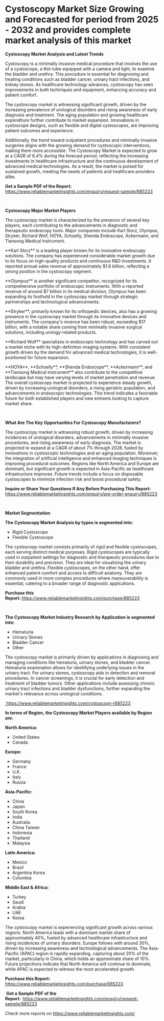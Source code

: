 <p><h1>Cystoscopy Market Size Growing and Forecasted for period from 2025 - 2032 and provides complete market analysis of this market</h1></p><p><strong>Cystoscopy Market Analysis and Latest Trends</strong></p>
<p><p>Cystoscopy is a minimally invasive medical procedure that involves the use of a cystoscope, a thin tube equipped with a camera and light, to examine the bladder and urethra. This procedure is essential for diagnosing and treating conditions such as bladder cancer, urinary tract infections, and kidney stones. As healthcare technology advances, cystoscopy has seen improvements in both techniques and equipment, enhancing accuracy and patient comfort.</p><p>The cystoscopy market is witnessing significant growth, driven by the increasing prevalence of urological disorders and rising awareness of early diagnosis and treatment. The aging population and growing healthcare expenditure further contribute to market expansion. Innovations in cystoscope designs, such as flexible and digital cystoscopes, are improving patient outcomes and experience.</p><p>Additionally, the trend toward outpatient procedures and minimally invasive surgeries aligns with the growing demand for cystoscopic interventions, making them more accessible. The Cystoscopy Market is expected to grow at a CAGR of 6.4% during the forecast period, reflecting the increasing investments in healthcare infrastructure and the continuous development of advanced medical technologies. As a result, the market is poised for sustained growth, meeting the needs of patients and healthcare providers alike.</p></p>
<p><strong>Get a Sample PDF of the Report:&nbsp;</strong> <a href="https://www.reliablemarketinsights.com/enquiry/request-sample/885223?utm_campaign=2538&utm_medium=2&utm_source=Github&utm_content=ia&utm_term=04032025&utm_id=cystoscopy">https://www.reliablemarketinsights.com/enquiry/request-sample/885223</a></p>
<p>&nbsp;</p>
<p><strong>Cystoscopy Major Market Players</strong></p>
<p><p>The cystoscopy market is characterized by the presence of several key players, each contributing to the advancements in diagnostic and therapeutic endoscopy tools. Major companies include Karl Storz, Olympus, Stryker, Richard Wolf, HOYA, Schoelly, Shenda Endoscope, Ackermann, and Tiansong Medical Instrument.</p><p>**Karl Storz** is a leading player known for its innovative endoscopy solutions. The company has experienced considerable market growth due to its focus on high-quality products and continuous R&D investments. It reported annual sales revenue of approximately $1.6 billion, reflecting a strong position in the cystoscopy segment.</p><p>**Olympus** is another significant competitor, recognized for its comprehensive portfolio of endoscopic instruments. With a reported revenue of around $7 billion in its medical division, Olympus has been expanding its foothold in the cystoscopy market through strategic partnerships and technological advancements.</p><p>**Stryker**, primarily known for its orthopedic devices, also has a growing presence in the cystoscopy market through its innovative devices and instruments. The company's revenue has been robust, exceeding $17 billion, with a notable share coming from minimally invasive surgical solutions, including urology-related products.</p><p>**Richard Wolf** specializes in endoscopic technology and has carved out a market niche with its high-definition imaging systems. With consistent growth driven by the demand for advanced medical technologies, it is well-positioned for future expansion.</p><p>**HOYA**, **Schoelly**, **Shenda Endoscope**, **Ackermann**, and **Tiansong Medical Instrument** also contribute to the competitive landscape but may have varying levels of market penetration and revenue. The overall cystoscopy market is projected to experience steady growth, driven by increasing urological disorders, a rising geriatric population, and advancements in endoscopic technologies. This trend indicates a favorable future for both established players and new entrants looking to capture market share.</p></p>
<p>&nbsp;</p>
<p><strong>What Are The Key Opportunities For Cystoscopy Manufacturers?</strong></p>
<p><p>The cystoscopy market is witnessing robust growth, driven by increasing incidences of urological disorders, advancements in minimally invasive procedures, and rising awareness of early diagnosis. The market is projected to expand at a CAGR of about 7% through 2028, fueled by innovations in cystoscopic technologies and an aging population. Moreover, the integration of artificial intelligence and enhanced imaging techniques is improving procedural outcomes. Regions like North America and Europe are dominant, but significant growth is expected in Asia-Pacific as healthcare infrastructure improves. Future trends include a focus on disposable cystoscopes to minimize infection risk and boost procedural safety.</p></p>
<p><strong>Inquire or Share Your Questions If Any Before Purchasing This Report:</strong> <a href="https://www.reliablemarketinsights.com/enquiry/pre-order-enquiry/885223?utm_campaign=2538&utm_medium=2&utm_source=Github&utm_content=ia&utm_term=04032025&utm_id=cystoscopy">https://www.reliablemarketinsights.com/enquiry/pre-order-enquiry/885223</a></p>
<p>&nbsp;</p>
<p><strong>Market Segmentation</strong></p>
<p><strong>The Cystoscopy Market Analysis by types is segmented into:</strong></p>
<p><ul><li>Rigid Cystoscope</li><li>Flexible Cystoscope</li></ul></p>
<p><p>The cystoscopy market consists primarily of rigid and flexible cystoscopes, each serving distinct medical purposes. Rigid cystoscopes are typically used in outpatient settings for diagnostic and therapeutic procedures due to their durability and precision. They are ideal for visualizing the urinary bladder and urethra. Flexible cystoscopes, on the other hand, offer enhanced patient comfort and access to difficult anatomy. They are commonly used in more complex procedures where maneuverability is essential, catering to a broader range of diagnostic applications.</p></p>
<p><strong>Purchase this Report:&nbsp;</strong><a href="https://www.reliablemarketinsights.com/purchase/885223?utm_campaign=2538&utm_medium=2&utm_source=Github&utm_content=ia&utm_term=04032025&utm_id=cystoscopy">https://www.reliablemarketinsights.com/purchase/885223</a></p>
<p>&nbsp;</p>
<p><strong>The Cystoscopy Market Industry Research by Application is segmented into:</strong></p>
<p><ul><li>Hematuria</li><li>Urinary Stones</li><li>Bladder Cancer</li><li>Other</li></ul></p>
<p><p>The cystoscopy market is primarily driven by applications in diagnosing and managing conditions like hematuria, urinary stones, and bladder cancer. Hematuria examination allows for identifying underlying issues in the urinary tract. For urinary stones, cystoscopy aids in detection and removal procedures. In cancer screenings, it is crucial for early detection and treatment of bladder tumors. Other applications include assessing chronic urinary tract infections and bladder dysfunctions, further expanding the market's relevance across urological conditions.</p></p>
<p><a href="https://www.reliablemarketinsights.com/cystoscopy-r885223?utm_campaign=2538&utm_medium=2&utm_source=Github&utm_content=ia&utm_term=04032025&utm_id=cystoscopy">&nbsp;https://www.reliablemarketinsights.com/cystoscopy-r885223</a></p>
<p><strong>In terms of Region, the Cystoscopy Market Players available by Region are:</strong></p>
<p>
    <p> <strong> North America: </strong>
        <ul>
            <li>United States</li>
            <li>Canada</li>
        </ul>
        </p> 
    <p> <strong> Europe: </strong>
        <ul>
            <li>Germany</li>
            <li>France</li>
            <li>U.K.</li>
            <li>Italy</li>
            <li>Russia</li>
        </ul>
        </p> 
    <p> <strong> Asia-Pacific: </strong>
        <ul>
            <li>China</li>
            <li>Japan</li>
            <li>South Korea</li>
            <li>India</li>
            <li>Australia</li>
            <li>China Taiwan</li>
            <li>Indonesia</li>
            <li>Thailand</li>
            <li>Malaysia</li>
        </ul>
        </p> 
    <p> <strong> Latin America: </strong>
        <ul>
            <li>Mexico</li>
            <li>Brazil</li>
            <li>Argentina Korea</li>
            <li>Colombia</li>
        </ul>
        </p> 
    <p> <strong> Middle East & Africa: </strong>
        <ul>
            <li>Turkey</li>
            <li>Saudi</li>
            <li>Arabia</li>
            <li>UAE</li>
            <li>Korea</li>
        </ul>
    </p>
    </p>
<p><p>The cystoscopy market is experiencing significant growth across various regions. North America leads with a dominant market share of approximately 40%, fueled by advanced healthcare infrastructure and rising incidences of urinary disorders. Europe follows with around 30%, driven by increasing awareness and technological advancements. The Asia-Pacific (APAC) region is rapidly expanding, capturing about 20% of the market, particularly in China, which holds an approximate share of 10%. Future projections indicate that North America will continue to dominate, while APAC is expected to witness the most accelerated growth.</p></p>
<p><strong>Purchase this Report: </strong><a href="https://www.reliablemarketinsights.com/purchase/885223?utm_campaign=2538&utm_medium=2&utm_source=Github&utm_content=ia&utm_term=04032025&utm_id=cystoscopy">https://www.reliablemarketinsights.com/purchase/885223</a></p>
<p>&nbsp;<strong>Get a Sample PDF of the Report:&nbsp;&nbsp;</strong><a href="https://www.reliablemarketinsights.com/enquiry/request-sample/885223?utm_campaign=2538&utm_medium=2&utm_source=Github&utm_content=ia&utm_term=04032025&utm_id=cystoscopy">https://www.reliablemarketinsights.com/enquiry/request-sample/885223</a></p>
<p><strong></strong></p>
<p>Check more reports on <a href="https://www.reliablemarketinsights.com/?utm_campaign=2538&utm_medium=2&utm_source=Github&utm_content=ia&utm_term=04032025&utm_id=cystoscopy">https://www.reliablemarketinsights.com/</a></p>
